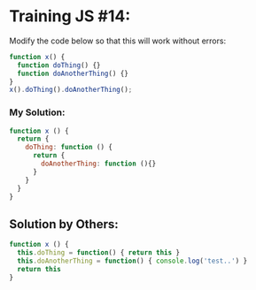 # Training JS #14:

Modify the code below so that this will work without errors:

```js
function x() {
  function doThing() {}
  function doAnotherThing() {}
}
x().doThing().doAnotherThing();
```

### My Solution:
```js
function x () {
  return {
    doThing: function () {
      return {
        doAnotherThing: function (){}
      }
    }
  }
}
```

## Solution by Others:
```js
function x () {
  this.doThing = function() { return this }
  this.doAnotherThing = function() { console.log('test..') }
  return this
}
```